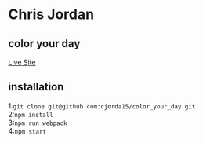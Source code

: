 # Chris Jordan
## color your day

[Live Site](https://color-your-day.herokuapp.com)

## installation

1:`git clone git@github.com:cjorda15/color_your_day.git`<br/>
2:`npm install`<br/>
3:`npm run webpack`<br/>
4:`npm start`<br/>
